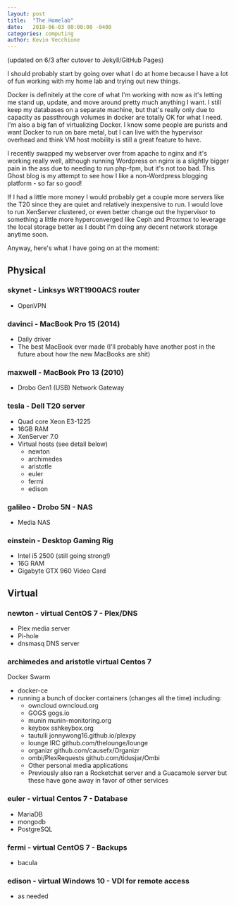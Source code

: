 ```yaml
---
layout: post
title:  "The Homelab"
date:   2018-06-03 00:00:00 -0400
categories: computing
author: Kevin Vecchione
---
```

(updated on 6/3 after cutover to Jekyll/GitHub Pages)

I should probably start by going over what I do at home because I have a lot of fun working with my home lab and trying out new things.

Docker is definitely at the core of what I'm working with now as it's letting me stand up, update, and move around pretty much anything I want. I still keep my databases on a separate machine, but that's really only due to capacity as passthrough volumes in docker are totally OK for what I need. I'm also a big fan of virtualizing Docker. I know some people are purists and want Docker to run on bare metal, but I can live with the hypervisor overhead and think VM host mobility is still a great feature to have.

I recently swapped my webserver over from apache to nginx and it's working really well, although running Wordpress on nginx is a slightly bigger pain in the ass due to needing to run php-fpm, but it's not too bad. This Ghost blog is my attempt to see how I like a non-Wordpress blogging platform - so far so good!

If I had a little more money I would probably get a couple more servers like the T20 since they are quiet and relatively inexpensive to run. I would love to run XenServer clustered, or even better change out the hypervisor to something a little more hyperconverged like Ceph and Proxmox to leverage the local storage better as I doubt I'm doing any decent network storage anytime soon.

Anyway, here's what I have going on at the moment:

## Physical
### skynet - Linksys WRT1900ACS router
* OpenVPN


### davinci - MacBook Pro 15 (2014)
* Daily driver
* The best MacBook ever made (I'll probably have another post in the future about how the new MacBooks are shit)


### maxwell - MacBook Pro 13 (2010)
* Drobo Gen1 (USB) Network Gateway


### tesla - Dell T20 server
* Quad core Xeon E3-1225
* 16GB RAM
* XenServer 7.0
* Virtual hosts (see detail below)
  * newton
  * archimedes
  * aristotle
  * euler
  * fermi
  * edison

### galileo - Drobo 5N - NAS
* Media NAS

### einstein - Desktop Gaming Rig
* Intel i5 2500 (still going strong!)
* 16G RAM
* Gigabyte GTX 960 Video Card

## Virtual
### newton - virtual CentOS 7 - Plex/DNS
* Plex media server
* Pi-hole
* dnsmasq DNS server

### archimedes and aristotle virtual Centos 7 
Docker Swarm
* docker-ce
* running a bunch of docker containers (changes all the time) including:
  * owncloud owncloud.org
  * GOGS gogs.io
  * munin munin-monitoring.org
  * keybox sshkeybox.org
  * tautulli jonnywong16.github.io/plexpy
  * lounge IRC github.com/thelounge/lounge
  * organizr github.com/causefx/Organizr
  * ombi/PlexRequests github.com/tidusjar/Ombi
  * Other personal media applications
  * Previously also ran a Rocketchat server and a Guacamole server but these have gone away in favor of other services

### euler - virtual Centos 7 - Database
* MariaDB
* mongodb
* PostgreSQL

### fermi - virtual CentOS 7 - Backups
* bacula

### edison - virtual Windows 10 - VDI for remote access 
* as needed